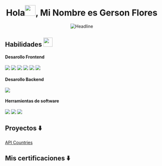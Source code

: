 <h1 align="center"><b>Hola<img src="https://media.giphy.com/media/hvRJCLFzcasrR4ia7z/giphy.gif" width="35">, Mi Nombre es Gerson Flores</b></h1>

<div>
<!--     <div align=center>
        <img src="https://raw.githubusercontent.com/AhmedFathyDev/AhmedFathyDev/main/GitHub.png" alt="GitHub Octocat Drinking a Cup of Coffee" height="200">
    </div> -->
    <div align=center>
        <img src="https://readme-typing-svg.herokuapp.com?color=%F73700F&size=32&center=true&vCenter=true&width=600&height=50&lines=Estudiante+de+Informática;Desarollador+Frontend" alt="Headline" />
    </div>

</div>

## Habilidades <img src="https://media.giphy.com/media/iY8CRBdQXODJSCERIr/giphy.gif" width="30px">&nbsp; 

<h4> Desarollo Frontend </h4>
<span>
    <img src="https://img.shields.io/badge/HTML5-E34F26?style=for-the-badge&logo=html5&logoColor=white">
    <img src="https://img.shields.io/badge/CSS3-1572B6?style=for-the-badge&logo=css3&logoColor=white">
    <img src="https://img.shields.io/badge/JavaScript-F7DF1E?style=for-the-badge&logo=javascript&logoColor=black">
    <img src="https://img.shields.io/badge/REACT-blue?style=for-the-badge&logo=react&logoColor=white">
    <img src="https://img.shields.io/badge/BOOTSTRAP-7952B3?style=for-the-badge&logo=bootstrap&logoColor=white">
    <img src="https://img.shields.io/badge/TAILWIND%20CSS-06B6D4?style=for-the-badge&logo=tailwind%20css&logoColor=white">
    
</span>

<h4> Desarollo Backend </h4>
<span>
    <img src="https://img.shields.io/badge/PHP-777BB4?style=for-the-badge&logo=php&logoColor=white">
</span>

<h4> Herramientas de software </h4>
<!-- <span>
    <img src="https://img.shields.io/badge/Visual%20Studio%20Code-5C2D91?style=for-the-badge&logo=Visual%20Studio%20Code&logoColor=white">
</span> 
-->

<span>
    <img src="https://img.shields.io/badge/Visual%20Studio%20Code-007ACC?style=for-the-badge&logo=visual%20studio%20code&logoColor=white">    
    <img src="https://img.shields.io/badge/Vim-019733?style=for-the-badge&logo=vim&logoColor=white">
    <img src="https://img.shields.io/badge/Linux-FCC624?style=for-the-badge&logo=linux&logoColor=black">
</span>


## Proyectos :arrow_down:


[API Countries](https://api-countries-rho.vercel.app/) 



## Mis certificaciones :arrow_down:

<!-- 
[Red Hat Certified System Administrator](https://drive.google.com/file/d/13EaKphJ3zC1vn1q-nevF6YoJuit_aeik/view?usp=sharing) 
==>

